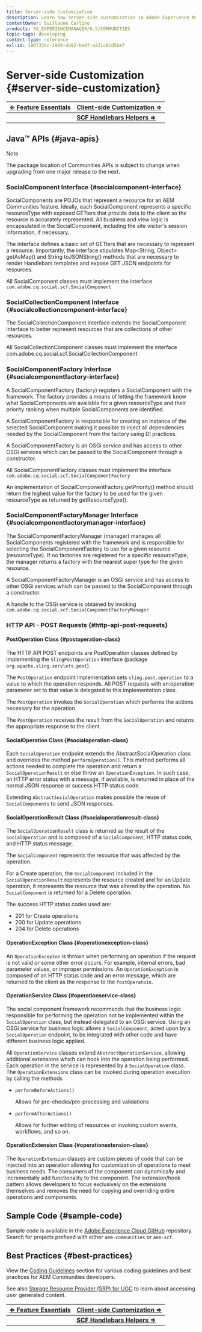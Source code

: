 ```yaml
---
title: Server-side Customization
description: Learn how server-side customization in Adobe Experience Manager Communities.
contentOwner: Guillaume Carlino
products: SG_EXPERIENCEMANAGER/6.5/COMMUNITIES
topic-tags: developing
content-type: reference
exl-id: 190735bc-1909-4b92-ba4f-a221c0cd5be7
---
```

# Server-side Customization {#server-side-customization}

| **[⇐ Feature Essentials](essentials.md)** |**[Client-side Customization ⇒](client-customize.md)** |
|---|---|
|   |**[SCF Handlebars Helpers ⇒](handlebars-helpers.md)** |

## Java&trade; APIs {#java-apis}

>[!NOTE]
>
>The package location of Communities APIs is subject to change when upgrading from one major release to the next.

### SocialComponent Interface {#socialcomponent-interface}

SocialComponents are POJOs that represent a resource for an AEM Communities feature. Ideally, each SocialComponent represents a specific resourceType with exposed GETters that provide data to the client so the resource is accurately represented. All business and view logic is encapsulated in the SocialComponent, including the site visitor's session information, if necessary.

The interface defines a basic set of GETters that are necessary to represent a resource. Importantly, the interface stipulates Map&lt;String, Object&gt; getAsMap() and String toJSONString() methods that are necessary to render Handlebars templates and expose GET JSON endpoints for resources.

All SocialComponent classes must implement the interface `com.adobe.cq.social.scf.SocialComponent`

### SocialCollectionComponent Interface {#socialcollectioncomponent-interface}

The SocialCollectionComponent interface extends the SocialComponent interface to better represent resources that are collections of other resources.

All SocialCollectionComponent classes must implement the interface com.adobe.cq.social.scf.SocialCollectionComponent

### SocialComponentFactory Interface {#socialcomponentfactory-interface}

A SocialComponentFactory (factory) registers a SocialComponent with the framework. The factory provides a means of letting the framework know what SocialComponents are available for a given resourceType and their priority ranking when multiple SocialComponents are identified.

A SocialComponentFactory is responsible for creating an instance of the selected SocialComponent making it possible to inject all dependencies needed by the SocialComponent from the factory using DI practices.

A SocialComponentFactory is an OSGi service and has access to other OSGi services which can be passed to the SocialComponent through a constructor.

All SocialComponentFactory classes must implement the interface `com.adobe.cq.social.scf.SocialComponentFactory`

An implementation of SocialComponentFactory.getPriority() method should return the highest value for the factory to be used for the given resourceType as returned by getResourceType().

### SocialComponentFactoryManager Interface {#socialcomponentfactorymanager-interface}

The SocialComponentFactoryManager (manager) manages all SocialComponents registered with the framework and is responsible for selecting the SocialComponentFactory to use for a given resource (resourceType). If no factories are registered for a specific resourceType, the manager returns a factory with the nearest super type for the given resource.

A SocialComponentFactoryManager is an OSGi service and has access to other OSGi services which can be passed to the SocialComponent through a constructor.

A handle to the OSGi service is obtained by invoking `com.adobe.cq.social.scf.SocialComponentFactoryManager`

### HTTP API - POST Requests {#http-api-post-requests}

#### PostOperation Class {#postoperation-class}

The HTTP API POST endpoints are PostOperation classes defined by implementing the `SlingPostOperation` interface (package `org.apache.sling.servlets.post`).

The `PostOperation` endpoint implementation sets `sling.post.operation` to a value to which the operation responds. All POST requests with an:operation parameter set to that value is delegated to this implementation class.

The `PostOperation` invokes the `SocialOperation` which performs the actions necessary for the operation.

The `PostOperation` receives the result from the `SocialOperation` and returns the appropriate response to the client.

#### SocialOperation Class {#socialoperation-class}

Each `SocialOperation` endpoint extends the AbstractSocialOperation class and overrides the method `performOperation()`. This method performs all actions needed to complete the operation and return a `SocialOperationResult` or else throw an `OperationException`. In such case, an HTTP error status with a message, if available, is returned in place of the normal JSON response or success HTTP status code.

Extending `AbstractSocialOperation` makes possible the reuse of `SocialComponents` to send JSON responses.

#### SocialOperationResult Class {#socialoperationresult-class}

The `SocialOperationResult` class is returned as the result of the `SocialOperation` and is composed of a `SocialComponent`, HTTP status code, and HTTP status message.

The `SocialComponent` represents the resource that was affected by the operation.

For a Create operation, the `SocialComponent` included in the `SocialOperationResult` represents the resource created and for an Update operation, it represents the resource that was altered by the operation. No `SocialComponent` is returned for a Delete operation.

The success HTTP status codes used are:

* 201 for Create operations
* 200 for Update operations
* 204 for Delete operations

#### OperationException Class {#operationexception-class}

An `OperationExcepton` is thrown when performing an operation if the request is not valid or some other error occurs. For example, internal errors, bad parameter values, or improper permissions. An `OperationException` is composed of an HTTP status code and an error message, which are returned to the client as the response to the `PostOperatoin`.

#### OperationService Class {#operationservice-class}

The social component framework recommends that the business logic responsible for performing the operation not be implemented within the `SocialOperation` class, but instead delegated to an OSGi service. Using an OSGi service for business logic allows a `SocialComponent`, acted upon by a `SocialOperation` endpoint, to be integrated with other code and have different business logic applied.

All `OperationService` classes extend `AbstractOperationService`, allowing additional extensions which can hook into the operation being performed. Each operation in the service is represented by a `SocialOperation` class. The `OperationExtensions` class can be invoked during operation execution by calling the methods

* `performBeforeActions()`
  
  Allows for pre-checks/pre-processing and validations
* `performAfterActions()`
  
  Allows for further editing of resources or invoking custom events, workflows, and so on.

#### OperationExtension Class {#operationextension-class}

The `OperationExtension` classes are custom pieces of code that can be injected into an operation allowing for customization of operations to meet business needs. The consumers of the component can dynamically and incrementally add functionality to the component. The extension/hook pattern allows developers to focus exclusively on the extensions themselves and removes the need for copying and overriding entire operations and components.

## Sample Code {#sample-code}

Sample code is available in the [Adobe Experience Cloud GitHub](https://github.com/Adobe-Marketing-Cloud) repository. Search for projects prefixed with either `aem-communities` or `aem-scf`.

## Best Practices {#best-practices}

View the [Coding Guidelines](code-guide.md) section for various coding guidelines and best practices for AEM Communities developers.

See also [Storage Resource Provider (SRP) for UGC](srp.md) to learn about accessing user generated content.

| **[⇐ Feature Essentials](essentials.md)** |**[Client-side Customization ⇒](client-customize.md)** |
|---|---|
|   |**[SCF Handlebars Helpers ⇒](handlebars-helpers.md)** |
